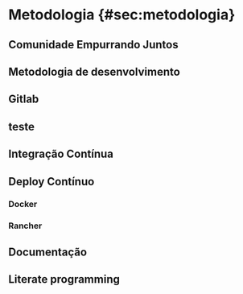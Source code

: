 # Metodologia {#sec:metodologia}
## Comunidade Empurrando Juntos
## Metodologia de desenvolvimento
## Gitlab
## teste
## Integração Contínua
## Deploy Contínuo
### Docker
### Rancher
## Documentação
## Literate programming
